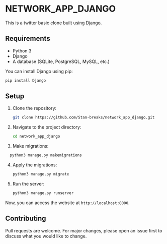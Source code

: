 # NETWORK_APP_DJANGO

This is a twitter basic clone built using Django.

## Requirements

- Python 3
- Django
- A database (SQLite, PostgreSQL, MySQL, etc.)

You can install Django using pip:
```bash
pip install Django
```

## Setup

1. Clone the repository:
    ```bash
    git clone https://github.com/Stan-breaks/network_app_django.git
    ```
2. Navigate to the project directory:
    ```bash
    cd network_app_django
    ```
3. Make migrations:
 ```bash
   python3 manage.py makemigrations
```
4. Apply the migrations:
    ```bash
    python3 manage.py migrate
    ```
5. Run the server:
    ```bash
    python3 manage.py runserver
    ```

Now, you can access the website at `http://localhost:8000`.


## Contributing

Pull requests are welcome. For major changes, please open an issue first to discuss what you would like to change.
